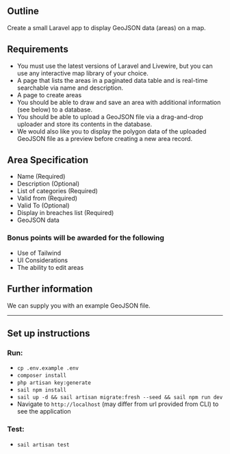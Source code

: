 ## Outline
Create a small Laravel app to display GeoJSON data (areas) on a map.

## Requirements
-  You must use the latest versions of Laravel and Livewire, but you can use any interactive map library of your choice.
-  A page that lists the areas in a paginated data table and is real-time searchable via name and description.
-  A page to create areas
-  You should be able to draw and save an area with additional information (see below) to a database.
-  You should be able to upload a GeoJSON file via a drag-and-drop uploader and store its contents in the database.
-  We would also like you to display the polygon data of the uploaded GeoJSON file as a preview before creating a new area record.

## Area Specification
-  Name (Required)
-  Description (Optional)
-  List of categories (Required)
-  Valid from (Required)
-  Valid To (Optional)
-  Display in breaches list (Required)
-  GeoJSON data

### Bonus points will be awarded for the following
-  Use of Tailwind
-  UI Considerations
-  The ability to edit areas

## Further information
We can supply you with an example GeoJSON file.

---

## Set up instructions
### Run:
- `cp .env.example .env`
- `composer install`
- `php artisan key:generate`
- `sail npm install`
- `sail up -d && sail artisan migrate:fresh --seed && sail npm run dev`
- Navigate to `http://localhost` (may differ from url provided from CLI) to see the application


### Test: 
- `sail artisan test`
